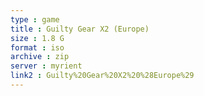 ```yaml
---
type : game
title : Guilty Gear X2 (Europe)
size : 1.8 G
format : iso
archive : zip
server : myrient
link2 : Guilty%20Gear%20X2%20%28Europe%29
---
```


